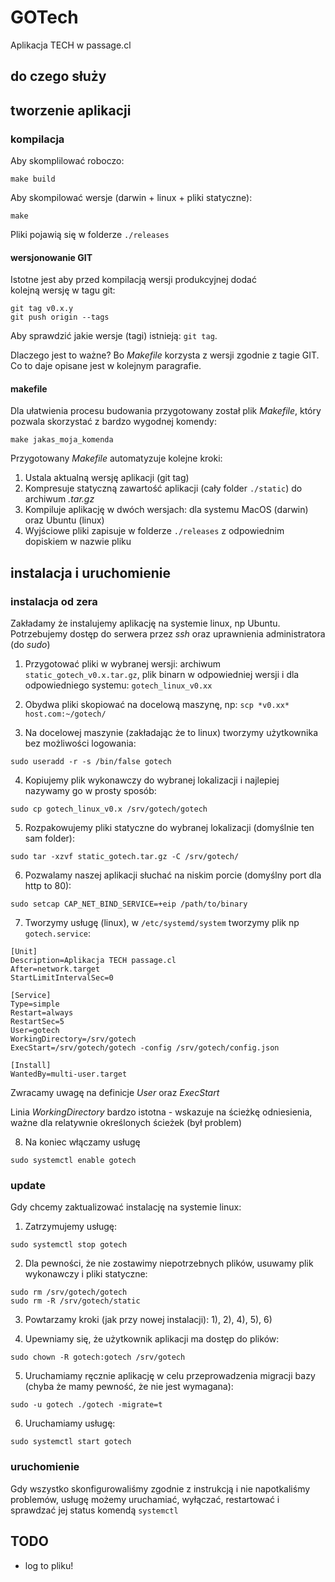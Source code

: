 # GOTech

Aplikacja TECH w passage.cl

## do czego służy

## tworzenie aplikacji

### kompilacja

Aby skomplilować roboczo:
```
make build
```

Aby skompilować wersje (darwin + linux + pliki statyczne):
```
make
```
Pliki pojawią się w folderze `./releases`


#### wersjonowanie GIT

Istotne jest aby przed kompilacją wersji produkcyjnej dodać kolejną wersję w tagu git:
```
git tag v0.x.y
git push origin --tags
```

Aby sprawdzić jakie wersje (tagi) istnieją: `git tag`.

Dlaczego jest to ważne? Bo *Makefile* korzysta z wersji zgodnie z tagie GIT. Co to daje opisane jest w kolejnym paragrafie.

#### makefile

Dla ułatwienia procesu budowania przygotowany został plik *Makefile*, który pozwala skorzystać z bardzo wygodnej komendy:
```
make jakas_moja_komenda
```

Przygotowany *Makefile* automatyzuje kolejne kroki:
1. Ustala aktualną wersję aplikacji (git tag)
2. Kompresuje statyczną zawartość aplikacji (cały folder `./static`) do archiwum *.tar.gz*
3. Kompiluje aplikację w dwóch wersjach: dla systemu MacOS (darwin) oraz Ubuntu (linux)
4. Wyjściowe pliki zapisuje w folderze `./releases` z odpowiednim dopiskiem w nazwie pliku



## instalacja i uruchomienie

### instalacja od zera

Zakładamy że instalujemy aplikację na systemie linux, np Ubuntu.
Potrzebujemy dostęp do serwera przez *ssh* oraz uprawnienia administratora (do *sudo*)

1. Przygotować pliki w wybranej wersji: archiwum `static_gotech_v0.x.tar.gz`, plik binarn w odpowiedniej wersji i dla odpowiedniego systemu: `gotech_linux_v0.xx`

2. Obydwa pliki skopiować na docelową maszynę, np: 
`scp *v0.xx* host.com:~/gotech/`

3. Na docelowej maszynie (zakładając że to linux) tworzymy użytkownika bez możliwości logowania:
```
sudo useradd -r -s /bin/false gotech
```

4. Kopiujemy plik wykonawczy do wybranej lokalizacji i najlepiej nazywamy go w prosty sposób:
```
sudo cp gotech_linux_v0.x /srv/gotech/gotech
```

5. Rozpakowujemy pliki statyczne do wybranej lokalizacji (domyślnie ten sam folder):
```
sudo tar -xzvf static_gotech.tar.gz -C /srv/gotech/
```

6. Pozwalamy naszej aplikacji słuchać na niskim porcie (domyślny port dla http to 80):
```
sudo setcap CAP_NET_BIND_SERVICE=+eip /path/to/binary
```

7. Tworzymy usługę (linux), w `/etc/systemd/system` tworzymy plik np `gotech.service`:
```
[Unit]
Description=Aplikacja TECH passage.cl
After=network.target
StartLimitIntervalSec=0

[Service]
Type=simple
Restart=always
RestartSec=5
User=gotech
WorkingDirectory=/srv/gotech
ExecStart=/srv/gotech/gotech -config /srv/gotech/config.json

[Install]
WantedBy=multi-user.target
```

Zwracamy uwagę na definicje *User* oraz *ExecStart*

Linia *WorkingDirectory* bardzo istotna - wskazuje na ścieżkę odniesienia, ważne dla relatywnie określonych ścieżek (był problem)

8. Na koniec włączamy usługę
```
sudo systemctl enable gotech
```

### update

Gdy chcemy zaktualizować instalację na systemie linux:

1. Zatrzymujemy usługę:
```
sudo systemctl stop gotech
```

2. Dla pewności, że nie zostawimy niepotrzebnych plików, usuwamy plik wykonawczy i pliki statyczne:
```
sudo rm /srv/gotech/gotech
sudo rm -R /srv/gotech/static

```

3. Powtarzamy kroki (jak przy nowej instalacji): 1), 2), 4), 5), 6)

4. Upewniamy się, że użytkownik aplikacji ma dostęp do plików:
```
sudo chown -R gotech:gotech /srv/gotech
```

5. Uruchamiamy ręcznie aplikację w celu przeprowadzenia migracji bazy (chyba że mamy pewność, że nie jest wymagana):
```
sudo -u gotech ./gotech -migrate=t
```

6. Uruchamiamy usługę:
```
sudo systemctl start gotech
```

### uruchomienie

Gdy wszystko skonfigurowaliśmy zgodnie z instrukcją i nie napotkaliśmy problemów, usługę możemy uruchamiać, wyłączać, restartować i sprawdzać jej status komendą `systemctl`


## TODO

- log to pliku!

